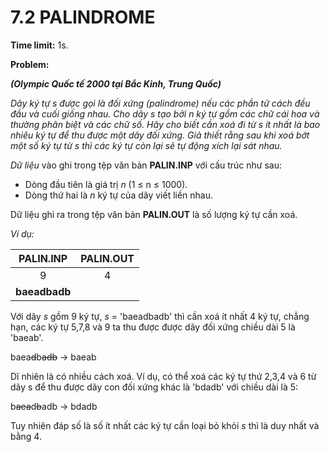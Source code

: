 # 7.2 PALINDROME

**Time limit:** 1s.

**Problem:** 

***(Olympic Quốc tế 2000 tại Bắc Kinh, Trung Quốc)***

*Dãy ký tự s được gọi là đối xứng (palindrome) nếu các phần tử cách đều đầu và cuối giống nhau. Cho dãy s tạo bởi n ký tự gồm các chữ cái hoa và thường phân biệt và các chữ số. Hãy cho biết cần xoá đi từ s ít nhất là bao nhiêu ký tự để thu được một dãy đối xứng. Giả thiết rằng sau khi xoá bớt một số ký tự từ s thì các ký tự còn lại sẽ tự động xích lại sát nhau.*

*Dữ liệu* vào ghi trong tệp văn bản **PALIN.INP** với cấu trúc như sau:

- Dòng đầu tiên là giá trị *n* (1 $\leq$ n $\leq$ 1000).
- Dòng thứ hai là *n* ký tự của dãy viết liền nhau.

Dữ liệu ghi ra trong tệp văn bản **PALIN.OUT** là số lượng ký tự cần xoá.

*Ví dụ:*

| PALIN.INP | PALIN.OUT |
|:----:|:-----:|
|9|4|
|**baeadbadb**| |

Với dãy *s* gồm 9 ký tự, *s* = 'baeadbadb' thì cần xoá ít nhất 4 ký tự, chẳng hạn, các ký tự 5,7,8 và 9 ta thu được được dãy đối xứng chiều dài 5 là 'baeab'.

baea~~d~~b~~adb~~ $\to$ baeab

Dĩ nhiên là có nhiều cách xoá. Ví dụ, có thể xoá các ký tự thứ 2,3,4 và 6 từ dãy s để thu được dãy con đối xứng khác là 'bdadb' với chiều dài là 5:

b~~aea~~d~~b~~adb $\to$ bdadb

Tuy nhiên đáp số là số ít nhất các ký tự cần loại bỏ khỏi *s* thì là duy nhất và bằng 4.

#